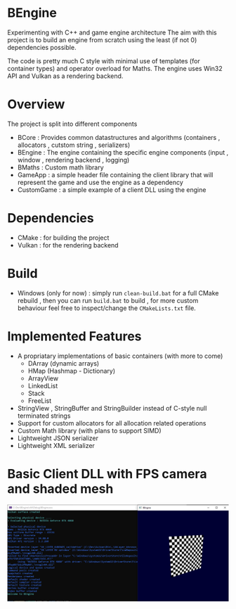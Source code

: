 # BEngine
Experimenting with C++ and game engine architecture
The aim with this project is to build an engine from scratch using the least (if not 0) dependencies possible.

The code is pretty much C style with minimal use of templates (for container types) and operator overload for Maths.
The engine uses Win32 API and Vulkan as a rendering backend.

# Overview
The project is split into different components
- BCore : Provides common datastructures and algorithms (containers , allocators , cutstom string , serializers)
- BEngine : The engine containing the specific engine components (input , window , rendering backend , logging)
- BMaths : Custom math library
- GameApp : a simple header file containing the client library that will represent the game and use the engine as a dependency
- CustomGame : a simple example of a client DLL using the engine

# Dependencies
- CMake : for building the project
- Vulkan : for the rendering backend

# Build
- Windows (only for now) : simply run `clean-build.bat` for a full CMake rebuild , then you can run `build.bat` to build , for more custom behaviour feel free to inspect/change the `CMakeLists.txt` file.

# Implemented Features
- A propriatary implementations of basic containers (with more to come)
  - DArray (dynamic arrays)
  - HMap (Hashmap - Dictionary)
  - ArrayView
  - LinkedList
  - Stack
  - FreeList
- StringView , StringBuffer and StringBuilder instead of C-style null terminated strings
- Support for custom allocators for all allocation related operations
- Custom Math library (with plans to support SIMD)
- Lightweight JSON serializer
- Lightweight XML serializer

# Basic Client DLL with FPS camera and shaded mesh
![alt text](https://github.com/bloodthiirst/BEngine/blob/master/Screenshot.png?raw=true)
